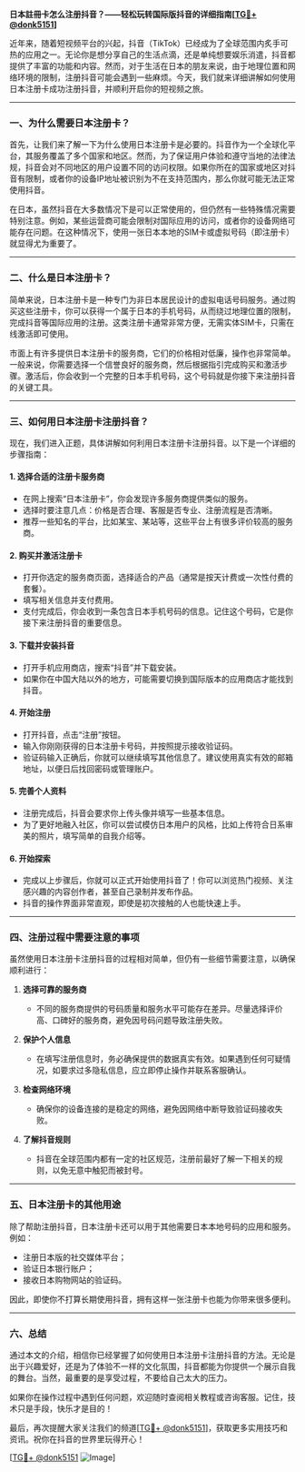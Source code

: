 **日本註冊卡怎么注册抖音？——轻松玩转国际版抖音的详细指南[[TG💪+ @donk5151](https://t.me/s/donk5151)]**

近年来，随着短视频平台的兴起，抖音（TikTok）已经成为了全球范围内炙手可热的应用之一。无论你是想分享自己的生活点滴，还是单纯想要娱乐消遣，抖音都提供了丰富的功能和内容。然而，对于生活在日本的朋友来说，由于地理位置和网络环境的限制，注册抖音可能会遇到一些麻烦。今天，我们就来详细讲解如何使用日本注册卡成功注册抖音，并顺利开启你的短视频之旅。

---

### 一、为什么需要日本注册卡？

首先，让我们来了解一下为什么使用日本注册卡是必要的。抖音作为一个全球化平台，其服务覆盖了多个国家和地区。然而，为了保证用户体验和遵守当地的法律法规，抖音会对不同地区的用户设置不同的访问权限。如果你所在的国家或地区对抖音有限制，或者你的设备IP地址被识别为不在支持范围内，那么你就可能无法正常使用抖音。

在日本，虽然抖音在大多数情况下是可以正常使用的，但仍然有一些特殊情况需要特别注意。例如，某些运营商可能会限制对国际应用的访问，或者你的设备网络可能存在问题。在这种情况下，使用一张日本本地的SIM卡或虚拟号码（即注册卡）就显得尤为重要了。

---

### 二、什么是日本注册卡？

简单来说，日本注册卡是一种专门为非日本居民设计的虚拟电话号码服务。通过购买这些注册卡，你可以获得一个属于日本的手机号码，从而绕过地理位置的限制，完成抖音等国际应用的注册。这类注册卡通常非常方便，无需实体SIM卡，只需在线激活即可使用。

市面上有许多提供日本注册卡的服务商，它们的价格相对低廉，操作也非常简单。一般来说，你需要选择一个信誉良好的服务商，然后根据指引完成购买和激活步骤。激活后，你会收到一个完整的日本手机号码，这个号码就是你接下来注册抖音的关键工具。

---

### 三、如何用日本注册卡注册抖音？

现在，我们进入正题，具体讲解如何利用日本注册卡注册抖音。以下是一个详细的步骤指南：

#### 1. **选择合适的注册卡服务商**
   - 在网上搜索“日本注册卡”，你会发现许多服务商提供类似的服务。
   - 选择时要注意几点：价格是否合理、客服是否专业、注册流程是否清晰。
   - 推荐一些知名的平台，比如某宝、某站等，这些平台上有很多评价较高的服务商。

#### 2. **购买并激活注册卡**
   - 打开你选定的服务商页面，选择适合的产品（通常是按天计费或一次性付费的套餐）。
   - 填写相关信息并支付费用。
   - 支付完成后，你会收到一条包含日本手机号码的信息。记住这个号码，它是你接下来注册抖音的重要信息。

#### 3. **下载并安装抖音**
   - 打开手机应用商店，搜索“抖音”并下载安装。
   - 如果你在中国大陆以外的地方，可能需要切换到国际版本的应用商店才能找到抖音。

#### 4. **开始注册**
   - 打开抖音，点击“注册”按钮。
   - 输入你刚刚获得的日本注册卡号码，并按照提示接收验证码。
   - 验证码输入正确后，你就可以继续填写其他信息了。建议使用真实有效的邮箱地址，以便日后找回密码或管理账户。

#### 5. **完善个人资料**
   - 注册完成后，抖音会要求你上传头像并填写一些基本信息。
   - 为了更好地融入社区，你可以尝试模仿日本用户的风格，比如上传符合日系审美的照片，填写简单的自我介绍等。

#### 6. **开始探索**
   - 完成以上步骤后，你就可以正式开始使用抖音了！你可以浏览热门视频、关注感兴趣的内容创作者，甚至自己录制并发布作品。
   - 抖音的操作界面非常直观，即使是初次接触的人也能快速上手。

---

### 四、注册过程中需要注意的事项

虽然使用日本注册卡注册抖音的过程相对简单，但仍有一些细节需要注意，以确保顺利进行：

1. **选择可靠的服务商**  
   - 不同的服务商提供的号码质量和服务水平可能存在差异。尽量选择评价高、口碑好的服务商，避免因号码问题导致注册失败。

2. **保护个人信息**  
   - 在填写注册信息时，务必确保提供的数据真实有效。如果遇到任何可疑情况，如要求过多隐私信息，应立即停止操作并联系客服确认。

3. **检查网络环境**  
   - 确保你的设备连接的是稳定的网络，避免因网络中断导致验证码接收失败。

4. **了解抖音规则**  
   - 抖音在全球范围内都有一定的社区规范，注册前最好了解一下相关的规则，以免无意中触犯而被封号。

---

### 五、日本注册卡的其他用途

除了帮助注册抖音，日本注册卡还可以用于其他需要日本本地号码的应用和服务。例如：
- 注册日本版的社交媒体平台；
- 验证日本银行账户；
- 接收日本购物网站的验证码。

因此，即使你不打算长期使用抖音，拥有这样一张注册卡也能为你带来很多便利。

---

### 六、总结

通过本文的介绍，相信你已经掌握了如何使用日本注册卡注册抖音的方法。无论是出于兴趣爱好，还是为了体验不一样的文化氛围，抖音都能为你提供一个展示自我的舞台。当然，最重要的是享受过程，不要给自己太大的压力。

如果你在操作过程中遇到任何问题，欢迎随时查阅相关教程或咨询客服。记住，技术只是手段，快乐才是目的！

最后，再次提醒大家关注我们的频道[[TG💪+ @donk5151](https://t.me/s/donk5151)]，获取更多实用技巧和资讯。祝你在抖音的世界里玩得开心！

[[TG💪+ @donk5151](https://t.me/s/donk5151) ![Image](https://i.postimg.cc/rwNCRYN7/Snipaste-2025-04-30-17-27-05.png)]
